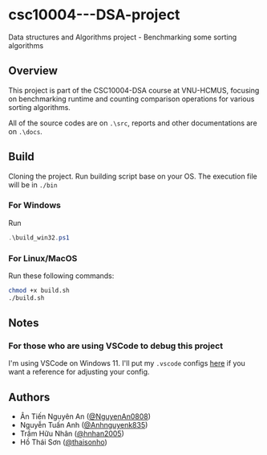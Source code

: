 # csc10004---DSA-project

Data structures and Algorithms project - Benchmarking some sorting algorithms

## Overview

This project is part of the CSC10004-DSA course at VNU-HCMUS, focusing on benchmarking runtime and counting comparison operations for various sorting algorithms.

All of the source codes are on `.\src`, reports and other documentations are on `.\docs`.

## Build

Cloning the project.
Run building script base on your OS. The execution file will be in `./bin`

### For Windows

Run

``` powershell
.\build_win32.ps1
```

### For Linux/MacOS

Run these following commands:

``` sh
chmod +x build.sh
./build.sh
```

## Notes

### For those who are using VSCode to debug this project

I'm using VSCode on Windows 11. I'll put my `.vscode` configs [here](docs/vscode_windows_config.md) if you want a reference for adjusting your config.

## Authors

* Ân Tiến Nguyên An ([@NguyenAn0808](https://github.com/NguyenAn0808))
* Nguyễn Tuấn Anh ([@Anhnguyenk835](https://github.com/Anhnguyenk835))
* Trầm Hữu Nhân ([@hnhan2005](https://github.com/hnhan2005))
* Hồ Thái Sơn ([@thaisonho](https://github.com/thaisonho))
